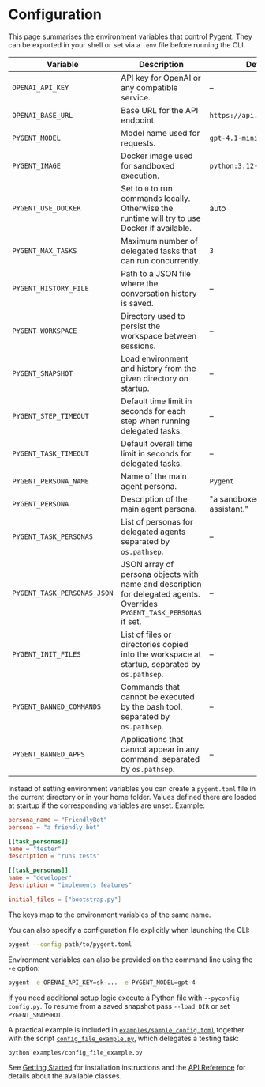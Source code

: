 # Configuration

This page summarises the environment variables that control Pygent.  They can be
exported in your shell or set via a `.env` file before running the CLI.

| Variable | Description | Default |
| --- | --- | --- |
| `OPENAI_API_KEY` | API key for OpenAI or any compatible service. | – |
| `OPENAI_BASE_URL` | Base URL for the API endpoint. | `https://api.openai.com/v1` |
| `PYGENT_MODEL` | Model name used for requests. | `gpt-4.1-mini` |
| `PYGENT_IMAGE` | Docker image used for sandboxed execution. | `python:3.12-slim` |
| `PYGENT_USE_DOCKER` | Set to `0` to run commands locally. Otherwise the runtime will try to use Docker if available. | auto |
| `PYGENT_MAX_TASKS` | Maximum number of delegated tasks that can run concurrently. | `3` |
| `PYGENT_HISTORY_FILE` | Path to a JSON file where the conversation history is saved. | – |
| `PYGENT_WORKSPACE` | Directory used to persist the workspace between sessions. | – |
| `PYGENT_SNAPSHOT` | Load environment and history from the given directory on startup. | – |
| `PYGENT_STEP_TIMEOUT` | Default time limit in seconds for each step when running delegated tasks. | – |
| `PYGENT_TASK_TIMEOUT` | Default overall time limit in seconds for delegated tasks. | – |
| `PYGENT_PERSONA_NAME` | Name of the main agent persona. | `Pygent` |
| `PYGENT_PERSONA` | Description of the main agent persona. | "a sandboxed coding assistant." |
| `PYGENT_TASK_PERSONAS` | List of personas for delegated agents separated by `os.pathsep`. | – |
| `PYGENT_TASK_PERSONAS_JSON` | JSON array of persona objects with name and description for delegated agents. Overrides `PYGENT_TASK_PERSONAS` if set. | – |
| `PYGENT_INIT_FILES` | List of files or directories copied into the workspace at startup, separated by `os.pathsep`. | – |
| `PYGENT_BANNED_COMMANDS` | Commands that cannot be executed by the bash tool, separated by `os.pathsep`. | – |
| `PYGENT_BANNED_APPS` | Applications that cannot appear in any command, separated by `os.pathsep`. | – |

Instead of setting environment variables you can create a `pygent.toml` file in
the current directory or in your home folder. Values defined there are loaded at
startup if the corresponding variables are unset. Example:

```toml
persona_name = "FriendlyBot"
persona = "a friendly bot"

[[task_personas]]
name = "tester"
description = "runs tests"

[[task_personas]]
name = "developer"
description = "implements features"

initial_files = ["bootstrap.py"]
```

The keys map to the environment variables of the same name.

You can also specify a configuration file explicitly when launching the CLI:

```bash
pygent --config path/to/pygent.toml
```
Environment variables can also be provided on the command line using
the `-e` option:

```bash
pygent -e OPENAI_API_KEY=sk-... -e PYGENT_MODEL=gpt-4
```
If you need additional setup logic execute a Python file with
`--pyconfig config.py`.
To resume from a saved snapshot pass `--load DIR` or set `PYGENT_SNAPSHOT`.

A practical example is included in
[`examples/sample_config.toml`](https://github.com/marianochaves/pygent/blob/main/examples/sample_config.toml)
together with the script
[`config_file_example.py`](https://github.com/marianochaves/pygent/blob/main/examples/config_file_example.py), which delegates a testing task:

```bash
python examples/config_file_example.py
```


See [Getting Started](getting-started.md) for installation instructions and the
[API Reference](api-reference.md) for details about the available classes.

